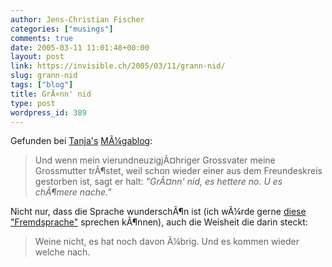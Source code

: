 ```yaml
---
author: Jens-Christian Fischer
categories: ["musings"]
comments: true
date: 2005-03-11 11:01:48+00:00
layout: post
link: https://invisible.ch/2005/03/11/grann-nid/
slug: grann-nid
tags: ["blog"]
title: GrÃ¤nn' nid
type: post
wordpress_id: 389
---
```


Gefunden bei [Tanja's][1] [MÃ¼gablog][2]:

> Und wenn mein vierundneuzigjÃ¤hriger Grossvater meine Grossmutter trÃ¶stet, weil schon wieder einer aus dem Freundeskreis gestorben ist, sagt er halt: _"GrÃ¤nn' nid, es hettere no. U es chÃ¶mere nache."_

Nicht nur, dass die Sprache wunderschÃ¶n ist (ich wÃ¼rde gerne [diese "Fremdsprache"][3] sprechen kÃ¶nnen), auch die Weisheit die darin steckt:

> Weine nicht, es hat noch davon Ã¼brig. Und es kommen wieder welche nach.

[1]: https://www.nja.ch
[2]: https://www.muenstergass.ch/blog/index.php?p=311
[3]: /archives/000307.html
